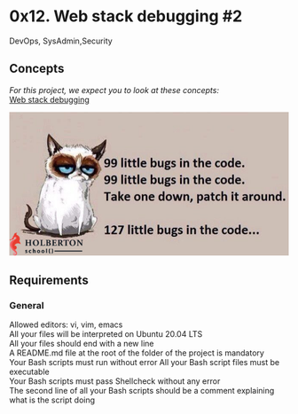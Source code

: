 <h1>0x12. Web stack debugging #2</h1>
DevOps, SysAdmin,Security
<h2>Concepts</h2>
<em>For this project, we expect you to look at these concepts:</em><br>
<a href="https://intranet.alxswe.com/concepts/68">Web stack debugging</a><br>
<p><img src="99littlebugsinthecode-holberton.jpg" alt="" loading='lazy' style=""></p>

</p>
<h2>Requirements</h2>
<h3>General</h3>
<p>
Allowed editors: vi, vim, emacs<br>
All your files will be interpreted on Ubuntu 20.04 LTS<br>
All your files should end with a new line<br>
A README.md file at the root of the folder of the project is mandatory<br>
Your Bash scripts must run without error
All your Bash script files must be executable<br>
Your Bash scripts must pass Shellcheck without any error<br>
The second line of all your Bash scripts should be a comment explaining what is the script doing<br>
</p>
